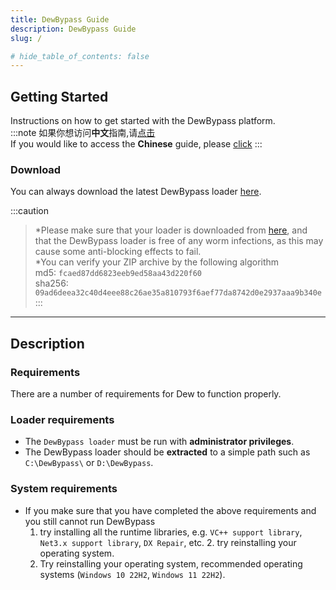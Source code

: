 ```yaml
---
title: DewBypass Guide
description: DewBypass Guide
slug: /

# hide_table_of_contents: false
---
```


## Getting Started
Instructions on how to get started with the DewBypass platform.  
:::note
如果你想访问**中文**指南,请[点击](./CN-main)  
If you would like to access the **Chinese** guide, please [click](./CN-main)
:::

### Download
You can always download the latest DewBypass loader [here](./Download/DewLoader3.0.0.0.zip).

:::caution
> *Please make sure that your loader is downloaded from [here](./Download/DewLoader3.0.0.0.zip), and that the DewBypass loader is free of any worm infections, as this may cause some anti-blocking effects to fail.    
>*You can verify your ZIP archive by the following algorithm  
md5: `fcaed87dd6823eeb9ed58aa43d220f60`  
sha256: `09ad6deea32c40d4eee88c26ae35a810793f6aef77da8742d0e2937aaa9b340e`
:::

---

## Description

### Requirements
There are a number of requirements for Dew to function properly.

### Loader requirements
- The `DewBypass loader` must be run with **administrator privileges**.
- The DewBypass loader should be **extracted** to a simple path such as `C:\DewBypass\` or `D:\DewBypass`.

### System requirements

- If you make sure that you have completed the above requirements and you still cannot run DewBypass
  1. try installing all the runtime libraries, e.g. `VC++ support library`, `Net3.x support library`, `DX Repair`, etc. 2. try reinstalling your operating system.
  2. Try reinstalling your operating system, recommended operating systems (`Windows 10 22H2`, `Windows 11 22H2`).
      
